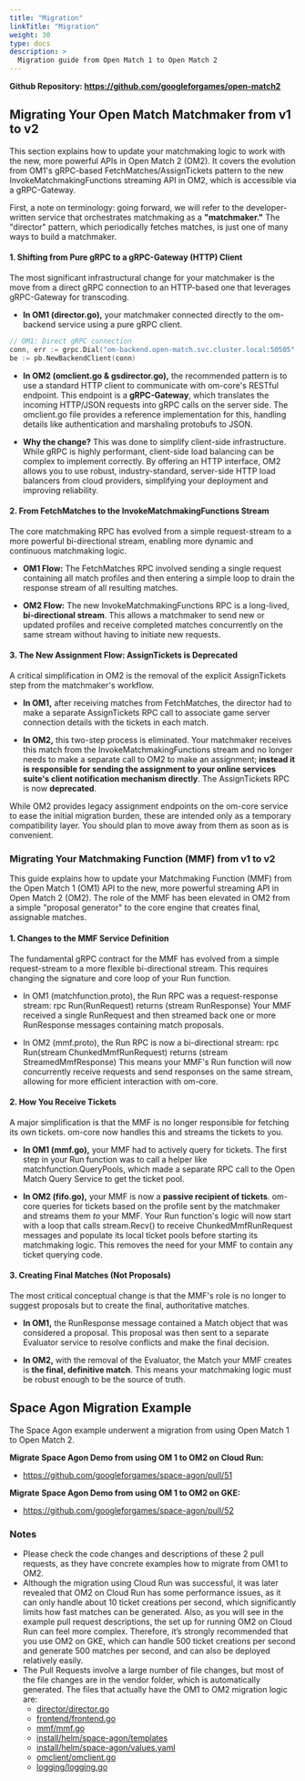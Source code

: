 ```yaml
---
title: "Migration"
linkTitle: "Migration"
weight: 30
type: docs
description: >
  Migration guide from Open Match 1 to Open Match 2
---
```


**Github Repository: https://github.com/googleforgames/open-match2**

## **Migrating Your Open Match Matchmaker from v1 to v2**

This section explains how to update your matchmaking logic to work with the new, more powerful APIs in Open Match 2 (OM2). It covers the evolution from OM1's gRPC-based FetchMatches/AssignTickets pattern to the new InvokeMatchmakingFunctions streaming API in OM2, which is accessible via a gRPC-Gateway.

First, a note on terminology: going forward, we will refer to the developer-written service that orchestrates matchmaking as a **"matchmaker."** The "director" pattern, which periodically fetches matches, is just one of many ways to build a matchmaker.

#### **1\. Shifting from Pure gRPC to a gRPC-Gateway (HTTP) Client**

The most significant infrastructural change for your matchmaker is the move from a direct gRPC connection to an HTTP-based one that leverages gRPC-Gateway for transcoding.

* **In OM1 (director.go),** your matchmaker connected directly to the om-backend service using a pure gRPC client.

```go
// OM1: Direct gRPC connection
conn, err := grpc.Dial("om-backend.open-match.svc.cluster.local:50505", ...)
be := pb.NewBackendClient(conn)
```

* **In OM2 (omclient.go & gsdirector.go),** the recommended pattern is to use a standard HTTP client to communicate with om-core's RESTful endpoint. This endpoint is a **gRPC-Gateway**, which translates the incoming HTTP/JSON requests into gRPC calls on the server side. The omclient.go file provides a reference implementation for this, handling details like authentication and marshaling protobufs to JSON.

* **Why the change?** This was done to simplify client-side infrastructure. While gRPC is highly performant, client-side load balancing can be complex to implement correctly. By offering an HTTP interface, OM2 allows you to use robust, industry-standard, server-side HTTP load balancers from cloud providers, simplifying your deployment and improving reliability.

#### **2\. From FetchMatches to the InvokeMatchmakingFunctions Stream**

The core matchmaking RPC has evolved from a simple request-stream to a more powerful bi-directional stream, enabling more dynamic and continuous matchmaking logic.

* **OM1 Flow:** The FetchMatches RPC involved sending a single request containing all match profiles and then entering a simple loop to drain the response stream of all resulting matches.

* **OM2 Flow:** The new InvokeMatchmakingFunctions RPC is a long-lived, **bi-directional stream**. This allows a matchmaker to send new or updated profiles and receive completed matches concurrently on the same stream without having to initiate new requests.

#### **3\. The New Assignment Flow: AssignTickets is Deprecated**

A critical simplification in OM2 is the removal of the explicit AssignTickets step from the matchmaker's workflow.

* **In OM1,** after receiving matches from FetchMatches, the director had to make a separate AssignTickets RPC call to associate game server connection details with the tickets in each match.

* **In OM2,** this two-step process is eliminated. Your matchmaker receives this match from the InvokeMatchmakingFunctions stream and no longer needs to make a separate call to OM2 to make an assignment; **instead it is responsible for sending the assignment to your online services suite's client notification mechanism directly**. The AssignTickets RPC is now **deprecated**.

While OM2 provides legacy assignment endpoints on the om-core service to ease the initial migration burden, these are intended only as a temporary compatibility layer. You should plan to move away from them as soon as is convenient.

### **Migrating Your Matchmaking Function (MMF) from v1 to v2**

This guide explains how to update your Matchmaking Function (MMF) from the Open Match 1 (OM1) API to the new, more powerful streaming API in Open Match 2 (OM2). The role of the MMF has been elevated in OM2 from a simple "proposal generator" to the core engine that creates final, assignable matches.

#### **1\. Changes to the MMF Service Definition**

The fundamental gRPC contract for the MMF has evolved from a simple request-stream to a more flexible bi-directional stream. This requires changing the signature and core loop of your Run function.

* In OM1 (matchfunction.proto), the Run RPC was a request-response stream:
  rpc Run(RunRequest) returns (stream RunResponse)
  Your MMF received a single RunRequest and then streamed back one or more RunResponse messages containing match proposals.

* In OM2 (mmf.proto), the Run RPC is now a bi-directional stream:
  rpc Run(stream ChunkedMmfRunRequest) returns (stream StreamedMmfResponse)
  This means your MMF's Run function will now concurrently receive requests and send responses on the same stream, allowing for more efficient interaction with om-core.

#### **2\. How You Receive Tickets**

A major simplification is that the MMF is no longer responsible for fetching its own tickets. om-core now handles this and streams the tickets to you.

* **In OM1 (mmf.go),** your MMF had to actively query for tickets. The first step in your Run function was to call a helper like matchfunction.QueryPools, which made a separate RPC call to the Open Match Query Service to get the ticket pool.

* **In OM2 (fifo.go),** your MMF is now a **passive recipient of tickets**. om-core queries for tickets based on the profile sent by the matchmaker and streams them *to* your MMF. Your Run function's logic will now start with a loop that calls stream.Recv() to receive ChunkedMmfRunRequest messages and populate its local ticket pools before starting its matchmaking logic. This removes the need for your MMF to contain any ticket querying code.

#### **3\. Creating Final Matches (Not Proposals)**

The most critical conceptual change is that the MMF's role is no longer to suggest proposals but to create the final, authoritative matches.

* **In OM1,** the RunResponse message contained a Match object that was considered a proposal. This proposal was then sent to a separate Evaluator service to resolve conflicts and make the final decision.

* **In OM2,** with the removal of the Evaluator, the Match your MMF creates is **the final, definitive match**. This means your matchmaking logic must be robust enough to be the source of truth.

## Space Agon Migration Example
The Space Agon example underwent a migration from using Open Match 1 to Open Match 2.

**Migrate Space Agon Demo from using OM 1 to OM2 on Cloud Run:** 

- https://github.com/googleforgames/space-agon/pull/51

**Migrate Space Agon Demo from using OM 1 to OM2 on GKE:**

- https://github.com/googleforgames/space-agon/pull/52

### Notes
- Please check the code changes and descriptions of these 2 pull requests, as they have concrete examples how to migrate from OM1 to OM2.
- Although the migration using Cloud Run was successful, it was later revealed that OM2 on Cloud Run has some performance issues, as it can only handle about 10 ticket creations per second, which significantly limits how fast matches can be generated. Also, as you will see in the example pull request descriptions, the set up for running OM2 on Cloud Run can feel more complex. Therefore, it’s strongly recommended that you use OM2 on GKE, which can handle 500 ticket creations per second and generate 500 matches per second, and can also be deployed relatively easily.
- The Pull Requests involve a large number of file changes, but most of the file changes are in the vendor folder, which is automatically generated. The files that actually have the OM1 to OM2 migration logic are:
    - [director/director.go](https://github.com/googleforgames/space-agon/blob/main/director/director.go)
    - [frontend/frontend.go](https://github.com/googleforgames/space-agon/blob/main/frontend/frontend.go)
    - [mmf/mmf.go](https://github.com/googleforgames/space-agon/blob/main/mmf/mmf.go)
    - [install/helm/space-agon/templates](https://github.com/googleforgames/space-agon/tree/main/install/helm/space-agon/templates)
    - [install/helm/space-agon/values.yaml](https://github.com/googleforgames/space-agon/blob/main/install/helm/space-agon/values.yaml)
    - [omclient/omclient.go](https://github.com/googleforgames/space-agon/blob/main/omclient/omclient.go)
    - [logging/logging.go](https://github.com/googleforgames/space-agon/blob/main/logging/logging.go)
